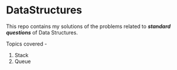 # DataStructures

This repo contains my solutions of the problems related to _**standard questions**_ of Data Structures.

Topics covered - 
1. Stack
2. Queue
